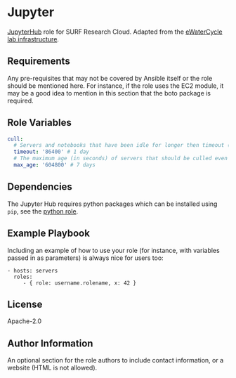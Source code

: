 Jupyter
=======

[JupyterHub](https://jupyter.org/hub) role for SURF Research Cloud. Adapted from the [eWaterCycle lab infrastructure](https://github.com/eWaterCycle/infra).

Requirements
------------

Any pre-requisites that may not be covered by Ansible itself or the role should be mentioned here. For instance, if the role uses the EC2 module, it may be a good idea to mention in this section that the boto package is required.

Role Variables
--------------

```yaml
cull:
  # Servers and notebooks that have been idle for longer then timeout (in seconds) will be culled.
  timeout: '86400' # 1 day
  # The maximum age (in seconds) of servers that should be culled even if they are active.
  max_age: '604800' # 7 days
```

Dependencies
------------

The Jupyter Hub requires python packages which can be installed using `pip`, see the [python role](../python).

Example Playbook
----------------

Including an example of how to use your role (for instance, with variables passed in as parameters) is always nice for users too:

    - hosts: servers
      roles:
         - { role: username.rolename, x: 42 }

License
-------

Apache-2.0

Author Information
------------------

An optional section for the role authors to include contact information, or a website (HTML is not allowed).
